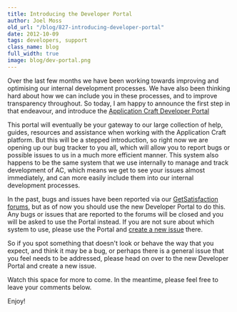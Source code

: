 ```yaml
---
title: Introducing the Developer Portal
author: Joel Moss
old_url: "/blog/827-introducing-developer-portal"
date: 2012-10-09
tags: developers, support
class_name: blog
full_width: true
image: blog/dev-portal.png
---
```


Over the last few months we have been working towards improving and optimising our internal development processes. We have also been thinking hard about how we can include you in these processes, and to improve transparency throughout. So today, I am happy to announce the first step in that endeavour, and introduce the <a href="http://portal.applicationcraft.com" target="_blank">Application Craft Developer Portal</a>

This portal will eventually be your gateway to our large collection of help, guides, resources and assistance when working with the Application Craft platform. But this will be a stepped introduction, so right now we are opening up our bug tracker to you all, which will allow you to report bugs or possible issues to us in a much more efficient manner. This system also happens to be the same system that we use internally to manage and track development of AC, which means we get to see your issues almost immediately, and can more easily include them into our internal development processes.

In the past, bugs and issues have been reported via our <a target="_blank" href="http://getsatisfaction.com/application_craft">GetSatisfaction forums</a>, but as of now you should use the new Developer Portal to do this. Any bugs or issues that are reported to the forums will be closed and you will be asked to use the Portal instead. If you are not sure about which system to use, please use the Portal and <a target="_blank" href="http://portal.applicationcraft.com/projects/support/issues/new">create a new issue</a>  there.

So if you spot something that doesn't look or behave the way that you expect, and think it may be a bug, or perhaps there is a general issue that you feel needs to be addressed, please head on over to the new Developer Portal and create a new issue.

Watch this space for more to come. In the meantime, please feel free to leave your comments below.

Enjoy!